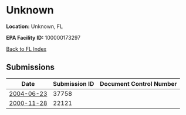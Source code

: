 # Unknown

**Location:** Unknown, FL

**EPA Facility ID:** 100000173297

[Back to FL Index](../../index.md)

## Submissions

| Date | Submission ID | Document Control Number |
|------|--------------|-------------------------|
| [2004-06-23](submissions/37758.md) | 37758 |  |
| [2000-11-28](submissions/22121.md) | 22121 |  |
